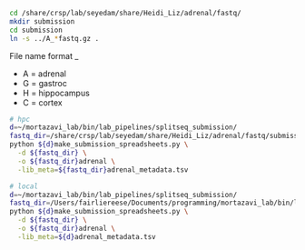 ```bash
cd /share/crsp/lab/seyedam/share/Heidi_Liz/adrenal/fastq/
mkdir submission
cd submission
ln -s ../A_*fastq.gz .
```

File name format <tissue>_<age>_<sex>_<replicate>
* A = adrenal
* G = gastroc
* H = hippocampus
* C = cortex

```bash
# hpc
d=~/mortazavi_lab/bin/lab_pipelines/splitseq_submission/
fastq_dir=/share/crsp/lab/seyedam/share/Heidi_Liz/adrenal/fastq/submission/
python ${d}make_submission_spreadsheets.py \
  -d ${fastq_dir} \
  -o ${fastq_dir}adrenal \
  -lib_meta=${fastq_dir}adrenal_metadata.tsv

# local
d=~/mortazavi_lab/bin/lab_pipelines/splitseq_submission/
fastq_dir=/Users/fairliereese/Documents/programming/mortazavi_lab/bin/lab_pipelines/splitseq_submission/test/
python ${d}make_submission_spreadsheets.py \
  -d ${fastq_dir} \
  -o ${fastq_dir}adrenal \
  -lib_meta=${d}adrenal_metadata.tsv
```
